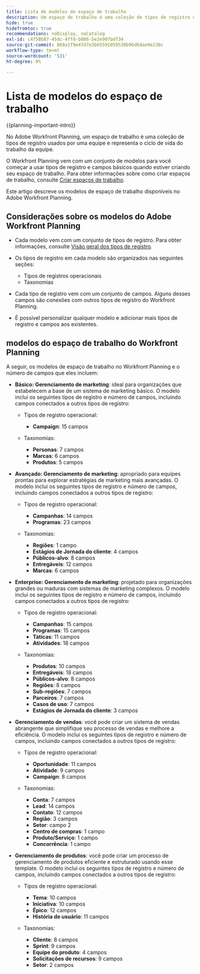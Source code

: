 ```yaml
---
title: Lista de modelos do espaço de trabalho
description: Um espaço de trabalho é uma coleção de tipos de registro usados por uma equipe e representa o ciclo de vida do trabalho da equipe. O Adobe Workfront Planning vem com um conjunto de modelos para você começar a usar tipos de registro e campos básicos quando estiver criando seu espaço de trabalho.
hide: true
hidefromtoc: true
recommendations: noDisplay, noCatalog
exl-id: c4758b87-45dc-4ffd-b086-5e2e907bdf34
source-git-commit: 869a1f9e4fd7e3b65591050530b96d6dae9e230c
workflow-type: tm+mt
source-wordcount: '531'
ht-degree: 0%

---
```


<!--update the metadata with real information when making this available in TOC and in the left nav:
---
title: List of available workspace templates
description: You can use templates to create workspaces. This article provides a list of available workspace templates
hidefromtoc: yes
hide: yes
author: Alina
feature: Work Management
role: User
---

-->

# Lista de modelos do espaço de trabalho

{{planning-important-intro}}

No Adobe Workfront Planning, um espaço de trabalho é uma coleção de tipos de registro usados por uma equipe e representa o ciclo de vida do trabalho da equipe.

O Workfront Planning vem com um conjunto de modelos para você começar a usar tipos de registro e campos básicos quando estiver criando seu espaço de trabalho. Para obter informações sobre como criar espaços de trabalho, consulte [Criar espaços de trabalho](/help/quicksilver/planning/architecture/create-workspaces.md).

Este artigo descreve os modelos de espaço de trabalho disponíveis no Adobe Workfront Planning.

## Considerações sobre os modelos do Adobe Workfront Planning

* Cada modelo vem com um conjunto de tipos de registro. Para obter informações, consulte [Visão geral dos tipos de registro](/help/quicksilver/planning/architecture/overview-of-record-types.md).
* Os tipos de registro em cada modelo são organizados nas seguintes seções:

   * Tipos de registros operacionais
   * Taxonomias
* Cada tipo de registro vem com um conjunto de campos. Alguns desses campos são conexões com outros tipos de registro do Workfront Planning.
* É possível personalizar qualquer modelo e adicionar mais tipos de registro e campos aos existentes.

<!-- I modeled this article by the "List of available Blueprints" and that articles does not have an Access area

## Access requirements

You must have the following: 

<table style="table-layout:auto">
 <col>
 </col>
 <col>
 </col>
 <tbody>
  <tr>
   <td role="rowheader"><p>Adobe Workfront plan*</p></td>
   <td>
<p>Any</p>
<!--the above is only for closed beta; when going to GA - activate the following plans:    
<p>Current plan: Prime and Ultimate</p>
<p>Legacy plan: Enterprise</p>->
   </td>
  </tr>
  <tr>
   <td role="rowheader"><p>Adobe Workfront license*</p></td>
   <td>
   <p>Any</p> 
  <p>For more information, see <a href="../../administration-and-setup/add-users/access-levels-and-object-permissions/wf-licenses.md" class="MCXref xref">Adobe Workfront licenses overview</a>.</p> </td>
  </tr>
  <tr>
   <td role="rowheader"><p>Product</p></td>
   <td>
   <p> Adobe Workfront</p> </td>
  </tr>
  <tr>
   <td role="rowheader">Access level*</td>
   <td> <p>Any</p>  
</td>
  </tr>
<tr>
   <td role="rowheader">Layout template</td>
   <td> <p>Your system administrator must add the Planning area in your layout template. </p>  
</td>
  </tr>
 </tbody>
</table>

>[!NOTE]
>
>*If you don't have access, ask your Workfront administrator if they set additional restrictions in your access level. For information on how a Workfront administrator can change your access level, see [Create or modify custom access levels](/help/quicksilver/administration-and-setup/add-users/configure-and-grant-access/create-modify-access-levels.md).

-->

## modelos do espaço de trabalho do Workfront Planning

A seguir, os modelos de espaço de trabalho no Workfront Planning e o número de campos que eles incluem:

* **Básico: Gerenciamento de marketing**: ideal para organizações que estabelecem a base de um sistema de marketing básico. O modelo inclui os seguintes tipos de registro e número de campos, incluindo campos conectados a outros tipos de registro:

   * Tipos de registro operacional:

      * **Campaign**: 15 campos
   * Taxonomias:

      * **Personas**: 7 campos
      * **Marcas**: 6 campos
      * **Produtos**: 5 campos

* **Avançado: Gerenciamento de marketing**: apropriado para equipes prontas para explorar estratégias de marketing mais avançadas. O modelo inclui os seguintes tipos de registro e número de campos, incluindo campos conectados a outros tipos de registro:

   * Tipos de registro operacional:

      * **Campanhas**: 14 campos
      * **Programas**: 23 campos

   * Taxonomias:
      * **Regiões**: 1 campo
      * **Estágios de Jornada do cliente**: 4 campos
      * **Públicos-alvo**: 8 campos
      * **Entregáveis**: 12 campos
      * **Marcas**: 6 campos

* **Enterprise: Gerenciamento de marketing**: projetado para organizações grandes ou maduras com sistemas de marketing complexos. O modelo inclui os seguintes tipos de registro e número de campos, incluindo campos conectados a outros tipos de registro:

   * Tipos de registro operacional:

      * **Campanhas**: 15 campos
      * **Programas**: 15 campos
      * **Táticas**: 11 campos
      * **Atividades**: 18 campos

   * Taxonomias:

      * **Produtos**: 10 campos
      * **Entregáveis**: 18 campos
      * **Públicos-alvo**: 8 campos
      * **Regiões**: 8 campos
      * **Sub-regiões**: 7 campos
      * **Parceiros**: 7 campos
      * **Casos de uso**: 7 campos
      * **Estágios de Jornada do cliente**: 3 campos

* **Gerenciamento de vendas**: você pode criar um sistema de vendas abrangente que simplifique seu processo de vendas e melhore a eficiência. O modelo inclui os seguintes tipos de registro e número de campos, incluindo campos conectados a outros tipos de registro:

   * Tipos de registro operacional:

      * **Oportunidade**: 11 campos
      * **Atividade**: 9 campos
      * **Campaign**: 8 campos
   * Taxonomias:
      * **Conta**: 7 campos
      * **Lead**: 14 campos
      * **Contato**: 12 campos
      * **Região**: 3 campos
      * **Setor**: campo 2
      * **Centro de compras**: 1 campo
      * **Produto/Serviço**: 1 campo
      * **Concorrência**: 1 campo

* **Gerenciamento de produtos**: você pode criar um processo de gerenciamento de produtos eficiente e estruturado usando esse template. O modelo inclui os seguintes tipos de registro e número de campos, incluindo campos conectados a outros tipos de registro:

   * Tipos de registro operacional:

      * **Tema**: 10 campos
      * **Iniciativa**: 10 campos
      * **Épico**: 12 campos
      * **História de usuário**: 11 campos

   * Taxonomias:

      * **Cliente**: 8 campos
      * **Sprint**: 9 campos
      * **Equipe do produto**: 4 campos
      * **Solicitações de recursos**: 9 campos
      * **Setor**: 2 campos
